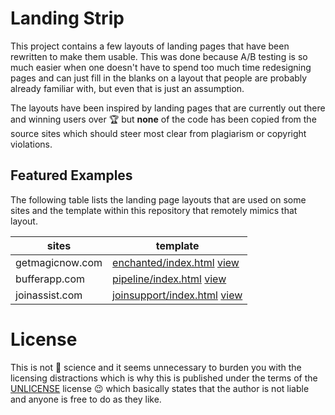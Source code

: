 # Landing Strip

This project contains a few layouts of landing pages that have been rewritten 
to make them usable. This was done because A/B testing is so much easier when
one doesn't have to spend too much time redesigning pages and can just fill in
the blanks on a layout that people are probably already familiar with, but even
that is just an assumption. 

The layouts have been inspired by landing pages that are currently out there
and winning users over :trophy: but **none** of the code has been copied from
the source sites which should steer most clear from plagiarism or copyright 
violations.

## Featured Examples

The following table lists the landing page layouts that are used on some sites
and the template within this repository that remotely mimics that layout.

sites | template
---|---
getmagicnow.com|[enchanted/index.html](enchanted/index.html) [view](https://vidbina.github.io/landing-strip/enchanted)
bufferapp.com|[pipeline/index.html](pipeline/index.html) [view](https://vidbina.github.io/landing-strip/pipeline)
joinassist.com|[joinsupport/index.html](joinsupport/index.html) [view](https://vidbina.github.io/landing-strip/joinsupport)



# License

This is not :rocket: science and it seems unnecessary to burden you with the
licensing distractions which is why this is published under the terms of the
[UNLICENSE](UNLICENSE) license :wink: which basically states that the author is not liable
and anyone is free to do as they like.
